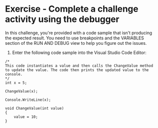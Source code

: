 # Exercise - Complete a challenge activity using the debugger

In this challenge, you're provided with a code sample that isn't producing the expected result. You need to use breakpoints and the VARIABLES section of the RUN AND DEBUG view to help you figure out the issues.

1. Enter the following code sample into the Visual Studio Code Editor:

````Csharp
/*  
This code instantiates a value and then calls the ChangeValue method
to update the value. The code then prints the updated value to the console.
*/
int x = 5;

ChangeValue(x);

Console.WriteLine(x);

void ChangeValue(int value) 
{
    value = 10;
}
`````
